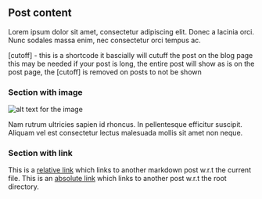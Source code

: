 ## Post content

Lorem ipsum dolor sit amet, consectetur adipiscing elit. Donec a lacinia orci.
Nunc sodales massa enim, nec consectetur orci tempus ac.

[cutoff] - this is a shortcode it bascially will cutuff the post on the blog page this may be needed if your post is long, the entire post will show as is on the post page, the [cutoff] is removed on posts to not be shown

### Section with image

![alt text for the image](/_images/pic4.jpg "Caption for the image")

Nam rutrum ultricies sapien id rhoncus. In pellentesque efficitur suscipit.
Aliquam vel est consectetur lectus malesuada mollis sit amet non neque. 

### Section with link

This is a [relative link](../sub-dir1/post3.md) which links to another markdown post w.r.t the current file.
This is an [absolute link](/folder1/sub-dir1/post3.md) which links to another post w.r.t the root directory.

